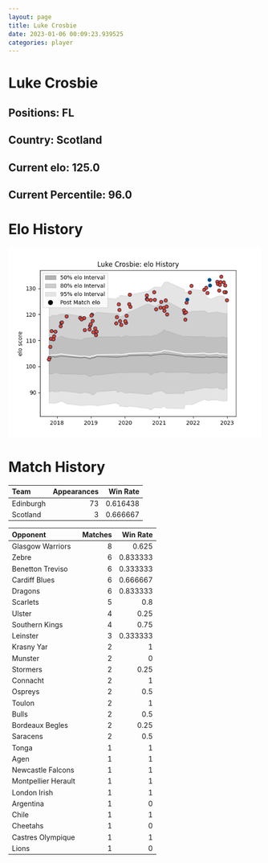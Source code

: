 ```yaml
---  
layout: page  
title: Luke Crosbie  
date: 2023-01-06 00:09:23.939525  
categories: player  
---
```

# Luke Crosbie

## Positions: FL

## Country: Scotland

## Current elo: 125.0

## Current Percentile: 96.0

# Elo History


![elo history](history_LukeCrosbie.png)
# Match History


| Team      |   Appearances |   Win Rate |
|:----------|--------------:|-----------:|
| Edinburgh |            73 |   0.616438 |
| Scotland  |             3 |   0.666667 |

| Opponent            |   Matches |   Win Rate |
|:--------------------|----------:|-----------:|
| Glasgow Warriors    |         8 |   0.625    |
| Zebre               |         6 |   0.833333 |
| Benetton Treviso    |         6 |   0.333333 |
| Cardiff Blues       |         6 |   0.666667 |
| Dragons             |         6 |   0.833333 |
| Scarlets            |         5 |   0.8      |
| Ulster              |         4 |   0.25     |
| Southern Kings      |         4 |   0.75     |
| Leinster            |         3 |   0.333333 |
| Krasny Yar          |         2 |   1        |
| Munster             |         2 |   0        |
| Stormers            |         2 |   0.25     |
| Connacht            |         2 |   1        |
| Ospreys             |         2 |   0.5      |
| Toulon              |         2 |   1        |
| Bulls               |         2 |   0.5      |
| Bordeaux Begles     |         2 |   0.25     |
| Saracens            |         2 |   0.5      |
| Tonga               |         1 |   1        |
| Agen                |         1 |   1        |
| Newcastle Falcons   |         1 |   1        |
| Montpellier Herault |         1 |   1        |
| London Irish        |         1 |   1        |
| Argentina           |         1 |   0        |
| Chile               |         1 |   1        |
| Cheetahs            |         1 |   0        |
| Castres Olympique   |         1 |   1        |
| Lions               |         1 |   0        |